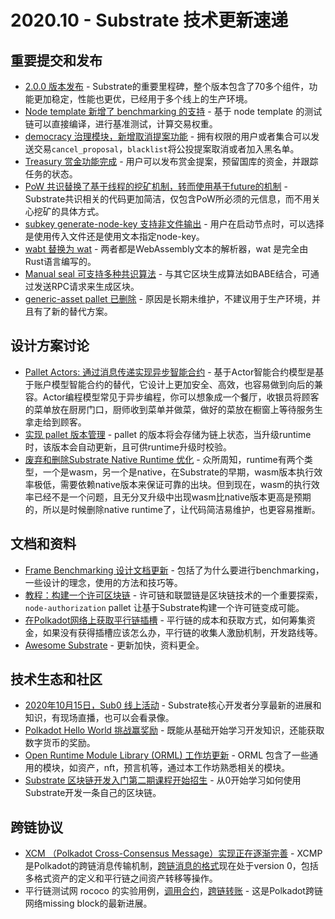 # 2020.10 - Substrate 技术更新速递

## 重要提交和发布

* [2.0.0 版本发布](https://www.parity.io/substrate-2-0-is-here/) - Substrate的重要里程碑，整个版本包含了70多个组件，功能更加稳定，性能也更优，已经用于多个线上的生产环境。
* [Node template 新增了 benchmarking 的支持](https://github.com/paritytech/substrate/pull/7122) - 基于 node template 的测试链可以直接编译，进行基准测试，计算交易权重。
* [democracy 治理模块，新增取消提案功能](https://github.com/paritytech/substrate/pull/7111) - 拥有权限的用户或者集合可以发送交易`cancel_proposal`，`blacklist`将公投提案取消或者加入黑名单。
* [Treasury 赏金功能完成](https://github.com/paritytech/substrate/issues/5713) - 用户可以发布赏金提案，预留国库的资金，并跟踪任务的状态。
* [PoW 共识替换了基于线程的挖矿机制，转而使用基于future的机制](https://github.com/paritytech/substrate/pull/7060) - Substrate共识相关的代码更加简洁，仅包含PoW所必须的元信息，而不用关心挖矿的具体方式。
* [subkey generate-node-key 支持非文件输出](https://github.com/paritytech/substrate/pull/7043) - 用户在启动节点时，可以选择是使用传入文件还是使用文本指定node-key。
* [wabt 替换为 wat](https://github.com/paritytech/substrate/pull/7043) - 两者都是WebAssembly文本的解析器，wat 是完全由Rust语言编写的。
* [Manual seal 可支持多种共识算法](https://github.com/paritytech/substrate/pull/7010) - 与其它区块生成算法如BABE结合，可通过发送RPC请求来生成区块。
* [generic-asset pallet 已删除](https://github.com/paritytech/substrate/pull/7156) - 原因是长期未维护，不建议用于生产环境，并且有了新的替代方案。

## 设计方案讨论

* [Pallet Actors: 通过消息传递实现异步智能合约](https://github.com/paritytech/substrate/pull/6202) - 基于Actor智能合约模型是基于账户模型智能合约的替代，它设计上更加安全、高效，也容易做到向后的兼容。Actor编程模型常见于异步编程，你可以想象成一个餐厅，收银员将顾客的菜单放在厨房门口，厨师收到菜单并做菜，做好的菜放在橱窗上等待服务生拿走给到顾客。
* [实现 pallet 版本管理](https://github.com/paritytech/substrate/pull/7208) - pallet 的版本将会存储为链上状态，当升级runtime时，该版本会自动更新，且可供runtime升级时校验。
* [废弃和删除Substrate Native Runtime 优化](https://github.com/paritytech/substrate/issues/7288) - 众所周知，runtime有两个类型，一个是wasm，另一个是native，在Substrate的早期，wasm版本执行效率极低，需要依赖native版本来保证可靠的出块。但到现在，wasm的执行效率已经不是一个问题，且无分叉升级中出现wasm比native版本更高是预期的，所以是时候删除native runtime了，让代码简洁易维护，也更容易推断。


## 文档和资料

* [Frame Benchmarking 设计文档更新](https://github.com/paritytech/substrate/pull/7121) - 包括了为什么要进行benchmarking，一些设计的理念，使用的方法和技巧等。
* [教程：构建一个许可区块链](https://substrate.dev/docs/en/tutorials/build-permission-network/) - 许可链和联盟链是区块链技术的一个重要探索，`node-authorization` pallet 让基于Substrate构建一个许可链变成可能。
* [在Polkadot网络上获取平行链插槽](https://polkadot.network/obtaining-a-parachain-slot-on-polkadot/) - 平行链的成本和获取方式，如何筹集资金，如果没有获得插槽应该怎么办，平行链的收集人激励机制，开发路线等。
* [Awesome Substrate](https://github.com/substrate-developer-hub/awesome-substrate) - 更新加快，资料更全。


## 技术生态和社区

* [2020年10月15日，Sub0 线上活动](https://sub0.parity.io/) - Substrate核心开发者分享最新的进展和知识，有现场直播，也可以会看录像。
* [Polkadot Hello World 挑战赢奖励](https://polkadot.network/hello-world-by-polkadot-take-the-challenge/?utm_source=twitter&utm_medium=social&utm_campaign=HelloWorld) - 既能从基础开始学习开发知识，还能获取数字货币的奖励。
* [Open Runtime Module Library (ORML) 工作坊更新](https://github.com/xlc/orml-workshop) - ORML 包含了一些通用的模块，如资产，nft，预言机等，通过本工作坊熟悉相关的模块。
* [Substrate 区块链开发入门第二期课程开始招生](https://mp.weixin.qq.com/s/B__m6MGPVgMDWam6tcuZ1w) - 从0开始学习如何使用Substrate开发一条自己的区块链。

## 跨链协议

* [XCM （Polkadot Cross-Consensus Message）实现正在逐渐完善](https://github.com/paritytech/polkadot/issues/1783) - XCMP是Polkadot的跨链消息传输机制，[跨链消息的格式](https://github.com/paritytech/xcm-format)现在处于version 0，包括多格式资产的定义和平行链之间资产转移等操作。
* 平行链测试网 rococo 的实验用例，[调用合约](https://twitter.com/bkchr/status/1296369577551638529)，[跨链转账](https://twitter.com/gavofyork/status/1304849064891158528) - 这是Polkadot跨链网络missing block的最新进展。